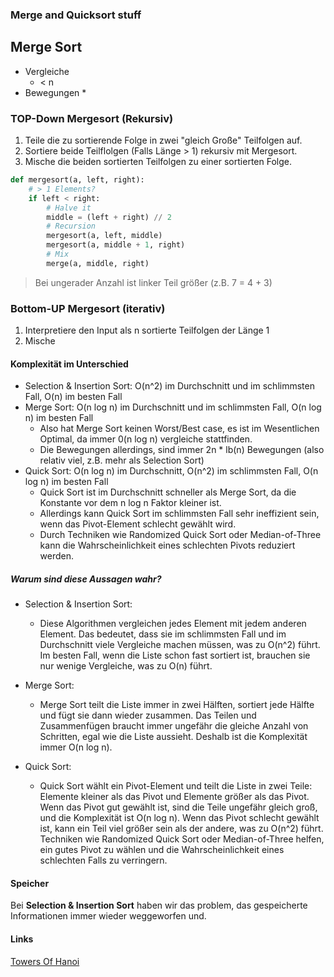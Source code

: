 ### Merge and Quicksort stuff

## Merge Sort
* Vergleiche
  * < n
* Bewegungen
  * 

### TOP-Down Mergesort (Rekursiv)
1. Teile die zu sortierende Folge in zwei "gleich Große" Teilfolgen auf.
2. Sortiere beide Teilflolgen (Falls Länge > 1) rekursiv mit Mergesort.
3. Mische die beiden sortierten Teilfolgen zu einer sortierten Folge.

```py
def mergesort(a, left, right):
    # > 1 Elements?
    if left < right: 
        # Halve it
        middle = (left + right) // 2
        # Recursion
        mergesort(a, left, middle)
        mergesort(a, middle + 1, right)
        # Mix
        merge(a, middle, right)
```
> Bei ungerader Anzahl ist linker Teil größer (z.B. 7 = 4 + 3)

### Bottom-UP Mergesort (iterativ)
1. Interpretiere den Input als n sortierte Teilfolgen der Länge 1
2. Mische 

#### Komplexität im Unterschied
* Selection & Insertion Sort: O(n^2) im Durchschnitt und im schlimmsten Fall, O(n) im besten Fall
* Merge Sort: O(n log n) im Durchschnitt und im schlimmsten Fall, O(n log n) im besten Fall
  * Also hat Merge Sort keinen Worst/Best case, es ist im Wesentlichen Optimal, da immer 0(n log n) vergleiche stattfinden.
  * Die Bewegungen allerdings, sind immer 2n * lb(n) Bewegungen (also relativ viel, z.B. mehr als Selection Sort)
* Quick Sort: O(n log n) im Durchschnitt, O(n^2) im schlimmsten Fall, O(n log n) im besten Fall
  * Quick Sort ist im Durchschnitt schneller als Merge Sort, da die Konstante vor dem n log n Faktor kleiner ist.
  * Allerdings kann Quick Sort im schlimmsten Fall sehr ineffizient sein, wenn das Pivot-Element schlecht gewählt wird.
  * Durch Techniken wie Randomized Quick Sort oder Median-of-Three kann die Wahrscheinlichkeit eines schlechten Pivots reduziert werden.

##### Warum sind diese Aussagen wahr?

* Selection & Insertion Sort:
  * Diese Algorithmen vergleichen jedes Element mit jedem anderen Element. Das bedeutet, dass sie im schlimmsten Fall und im Durchschnitt viele Vergleiche machen müssen, was zu O(n^2) führt. Im besten Fall, wenn die Liste schon fast sortiert ist, brauchen sie nur wenige Vergleiche, was zu O(n) führt.

* Merge Sort:
  * Merge Sort teilt die Liste immer in zwei Hälften, sortiert jede Hälfte und fügt sie dann wieder zusammen. Das Teilen und Zusammenfügen braucht immer ungefähr die gleiche Anzahl von Schritten, egal wie die Liste aussieht. Deshalb ist die Komplexität immer O(n log n).

* Quick Sort:
  * Quick Sort wählt ein Pivot-Element und teilt die Liste in zwei Teile: Elemente kleiner als das Pivot und Elemente größer als das Pivot. Wenn das Pivot gut gewählt ist, sind die Teile ungefähr gleich groß, und die Komplexität ist O(n log n). Wenn das Pivot schlecht gewählt ist, kann ein Teil viel größer sein als der andere, was zu O(n^2) führt. Techniken wie Randomized Quick Sort oder Median-of-Three helfen, ein gutes Pivot zu wählen und die Wahrscheinlichkeit eines schlechten Falls zu verringern.

#### Speicher
Bei **Selection & Insertion Sort** haben wir das problem, das gespeicherte Informationen immer wieder weggeworfen und.

#### Links
[Towers Of Hanoi](https://towersofhanoi.info/play.aspx)
